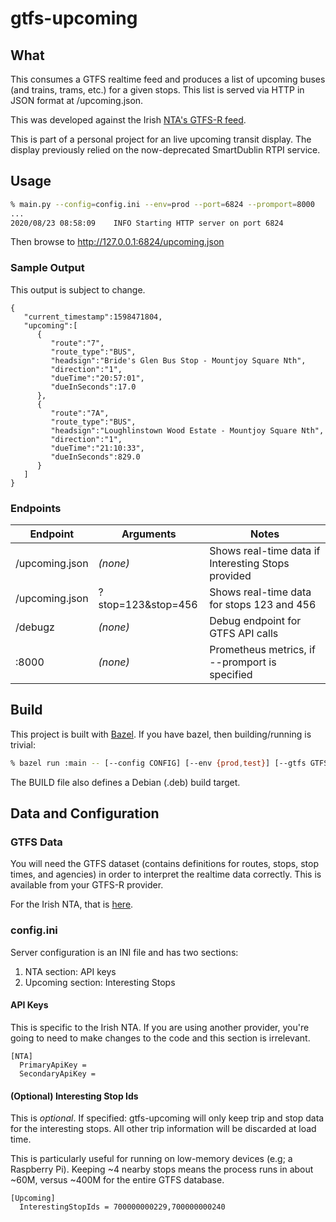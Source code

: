 # gtfs-upcoming

## What

This consumes a GTFS realtime feed and produces a list of upcoming
buses (and trains, trams, etc.) for a given stops. This list is
served via HTTP in JSON format at /upcoming.json.

This was developed against the Irish [NTA's GTFS-R feed](https://developer.nationaltransport.ie/api-details#api=gtfsr).

This is part of a personal project for an live upcoming transit display.
The display previously relied on the now-deprecated SmartDublin RTPI service.

## Usage

```sh
% main.py --config=config.ini --env=prod --port=6824 --promport=8000
...
2020/08/23 08:58:09    INFO Starting HTTP server on port 6824
```

Then browse to http://127.0.0.1:6824/upcoming.json

### Sample Output

This output is subject to change.

```
{
   "current_timestamp":1598471804,
   "upcoming":[
      {
         "route":"7",
         "route_type":"BUS",
         "headsign":"Bride's Glen Bus Stop - Mountjoy Square Nth",
         "direction":"1",
         "dueTime":"20:57:01",
         "dueInSeconds":17.0
      },
      {
         "route":"7A",
         "route_type":"BUS",
         "headsign":"Loughlinstown Wood Estate - Mountjoy Square Nth",
         "direction":"1",
         "dueTime":"21:10:33",
         "dueInSeconds":829.0
      }
   ]
}
```

### Endpoints

Endpoint | Arguments | Notes
-------- | --------- | -----
/upcoming.json | _(none)_ | Shows real-time data if Interesting Stops provided
/upcoming.json | ?stop=123&stop=456 | Shows real-time data for stops 123 and 456
/debugz | _(none)_ | Debug endpoint for GTFS API calls
:8000 | _(none)_ | Prometheus metrics, if --promport is specified

## Build

This project is built with [Bazel](http://bazel.build). If you have bazel,
then building/running is trivial:

```sh
% bazel run :main -- [--config CONFIG] [--env {prod,test}] [--gtfs GTFS] [--port PORT]
```

The BUILD file also defines a Debian (.deb) build target.

## Data and Configuration

### GTFS Data

You will need the GTFS dataset (contains definitions for routes, stops,
stop times, and agencies) in order to interpret the realtime data
correctly. This is available from your GTFS-R provider.

For the Irish NTA, that is [here](https://www.transportforireland.ie/transitData/google_transit_combined.zip).

### config.ini

Server configuration is an INI file and has two sections:

1. NTA section: API keys
1. Upcoming section: Interesting Stops

#### API Keys

This is specific to the Irish NTA. If you are using another provider, you're
going to need to make changes to the code and this section is irrelevant.

```
[NTA]
  PrimaryApiKey =
  SecondaryApiKey =
```

#### (Optional) Interesting Stop Ids

This is _optional_. If specified: gtfs-upcoming will only keep trip and stop
data for the interesting stops. All other trip information will be discarded
at load time.

This is particularly useful for running on low-memory devices (e.g; a
Raspberry Pi). Keeping ~4 nearby stops means the process runs in about ~60M,
versus ~400M for the entire GTFS database.

```
[Upcoming]
  InterestingStopIds = 700000000229,700000000240
```
